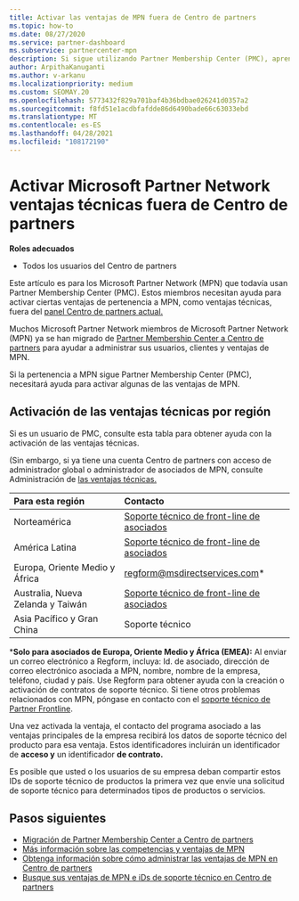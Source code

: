 ```yaml
---
title: Activar las ventajas de MPN fuera de Centro de partners
ms.topic: how-to
ms.date: 08/27/2020
ms.service: partner-dashboard
ms.subservice: partnercenter-mpn
description: Si sigue utilizando Partner Membership Center (PMC), aprenda con quién debe ponerse en contacto para ayudarle a activar las ventajas de soporte técnico de MPN y proporcionarle los datos de soporte técnico de las ventajas.
author: ArpithaKanuganti
ms.author: v-arkanu
ms.localizationpriority: medium
ms.custom: SEOMAY.20
ms.openlocfilehash: 5773432f829a701baf4b36bdbae026241d0357a2
ms.sourcegitcommit: f8fd51e1acdbfafdde86d6490bade66c63033ebd
ms.translationtype: MT
ms.contentlocale: es-ES
ms.lasthandoff: 04/28/2021
ms.locfileid: "108172190"
---
```

# <a name="activate-microsoft-partner-network-technical-benefits-outside-of-partner-center"></a>Activar Microsoft Partner Network ventajas técnicas fuera de Centro de partners


**Roles adecuados**

- Todos los usuarios del Centro de partners

Este artículo es para los Microsoft Partner Network (MPN) que todavía usan Partner Membership Center (PMC). Estos miembros necesitan ayuda para activar ciertas ventajas de pertenencia a MPN, como ventajas técnicas, fuera del [panel Centro de partners actual.](https://partner.microsoft.com/dashboard)

Muchos Microsoft Partner Network miembros de Microsoft Partner Network (MPN) ya se han migrado de [Partner Membership Center a Centro de partners](prepare-pmc-pc-migration.md) para ayudar a administrar sus usuarios, clientes y ventajas de MPN.

Si la pertenencia a MPN sigue Partner Membership Center (PMC), necesitará ayuda para activar algunas de las ventajas de MPN.

## <a name="activate-technical-benefits-by-region"></a>Activación de las ventajas técnicas por región

Si es un usuario de PMC, consulte esta tabla para obtener ayuda con la activación de las ventajas técnicas.

(Sin embargo, si ya tiene una cuenta Centro de partners con acceso de administrador global o administrador de asociados de MPN, consulte Administración de [las ventajas técnicas.](https://docs.microsoft.com/partner-center/manage-your-partner-network-benefits#manage-technical-benefits)

|Para esta región  | Contacto |
|:--------|:------------|
|Norteamérica  | [Soporte técnico de front-line de asociados](https://partner.microsoft.com/support?issueid=300-0042)  |
|América Latina  | [Soporte técnico de front-line de asociados](https://partner.microsoft.com/support?issueid=300-0042)  |
|Europa, Oriente Medio y África  | [regform@msdirectservices.com](mailto:regform@msdirectservices.com)*  |
|Australia, Nueva Zelanda y Taiwán  | [Soporte técnico de front-line de asociados](https://partner.microsoft.com/support?issueid=300-0042)  |
|Asia Pacífico y Gran China  | Soporte técnico  |

\***Solo para asociados de Europa, Oriente Medio y África (EMEA):** Al enviar un correo electrónico a Regform, incluya: Id. de asociado, dirección de correo electrónico asociada a MPN, nombre, nombre de la empresa, teléfono, ciudad y país. Use Regform para obtener ayuda con la creación o activación de contratos de soporte técnico. Si tiene otros problemas relacionados con MPN, póngase en contacto con el [soporte técnico de Partner Frontline](https://partner.microsoft.com/support?issueid=300-0042).

Una vez activada la ventaja, el contacto del programa asociado a las ventajas principales de la empresa recibirá los datos de soporte técnico del producto para esa ventaja. Estos identificadores incluirán un identificador de **acceso y** un identificador **de contrato.** 

Es posible que usted o los usuarios de su empresa deban compartir estos IDs de soporte técnico de productos la primera vez que envíe una solicitud de soporte técnico para determinados tipos de productos o servicios.

## <a name="next-steps"></a>Pasos siguientes

- [Migración de Partner Membership Center a Centro de partners](prepare-pmc-pc-migration.md)
- [Más información sobre las competencias y ventajas de MPN](learn-about-competencies.md)
- [Obtenga información sobre cómo administrar las ventajas de MPN en Centro de partners](manage-your-partner-network-benefits.md)
- [Busque sus ventajas de MPN e iDs de soporte técnico en Centro de partners](mpn-find-benefits.md)
